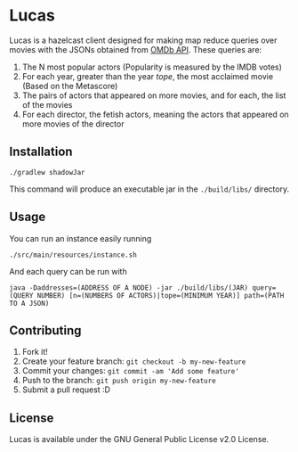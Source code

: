 # Lucas

Lucas is a hazelcast client designed for making map reduce queries over movies with the JSONs obtained from [OMDb API](http://www.omdbapi.com/). These queries are:

1. The N most popular actors (Popularity is measured by the IMDB votes)
2. For each year, greater than the year *tope*, the most acclaimed movie (Based on the Metascore)
3. The pairs of actors that appeared on more movies, and for each, the list of the movies
4. For each director, the fetish actors, meaning the actors that appeared on more movies of the director

## Installation

```
./gradlew shadowJar
```

This command will produce an executable jar in the `./build/libs/` directory.

## Usage

You can run an instance easily running

```
./src/main/resources/instance.sh
```

And each query can be run with

```
java -Daddresses=(ADDRESS OF A NODE) -jar ./build/libs/(JAR) query=(QUERY NUMBER) [n=(NUMBERS OF ACTORS)|tope=(MINIMUM YEAR)] path=(PATH TO A JSON)
```

## Contributing

1. Fork it!
2. Create your feature branch: `git checkout -b my-new-feature`
3. Commit your changes: `git commit -am 'Add some feature'`
4. Push to the branch: `git push origin my-new-feature`
5. Submit a pull request :D

## License

Lucas is available under the GNU General Public License v2.0 License.